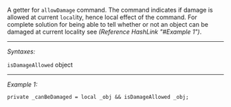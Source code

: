 A getter for `allowDamage` command. The command indicates if damage is allowed at current `local`ity, hence local effect of the command.
For complete solution for being able to tell whether or not an object can be damaged at current locality see *(Reference HashLink "#Example 1")*.


---
*Syntaxes:*

`isDamageAllowed` object

---
*Example 1:*

```sqf
private _canBeDamaged = local _obj && isDamageAllowed _obj;
```